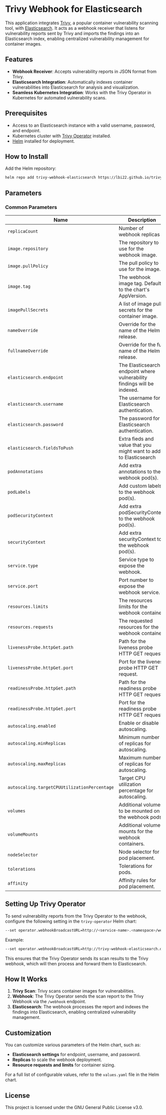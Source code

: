 # Trivy Webhook for Elasticsearch

This application integrates [Trivy](https://github.com/aquasecurity/trivy), a popular container vulnerability scanning tool, with [Elasticsearch](https://www.elastic.co/). It acts as a webhook receiver that listens for vulnerability reports sent by Trivy and imports the findings into an Elasticsearch index, enabling centralized vulnerability management for container images.

## Features
- **Webhook Receiver**: Accepts vulnerability reports in JSON format from Trivy.
- **Elasticsearch Integration**: Automatically indexes container vulnerabilities into Elasticsearch for analysis and visualization.
- **Seamless Kubernetes Integration**: Works with the Trivy Operator in Kubernetes for automated vulnerability scans.

## Prerequisites
- Access to an Elasticsearch instance with a valid username, password, and endpoint.
- Kubernetes cluster with [Trivy Operator](https://github.com/aquasecurity/trivy-operator) installed.
- [Helm](https://helm.sh/) installed for deployment.
  
## How to Install
Add the Helm repository:

```bash
helm repo add trivy-webhook-elasticsearch https://lbi22.github.io/trivy-webhook-elasticsearch/
```
## Parameters

### Common Parameters

| Name                                         | Description                                                                                                         | Value                                               |
| -------------------------------------------- | ------------------------------------------------------------------------------------------------------------------- | --------------------------------------------------- |
| `replicaCount`                               | Number of webhook replicas                                                                                          | `1`                                                 |
| `image.repository`                           | The repository to use for the webhook image.                                                                        | `ghcr.io/lbi22/trivy-webhook-elasticsearch`         |
| `image.pullPolicy`                           | The pull policy to use for the image.                                                                               | `IfNotPresent`                                      |
| `image.tag`                                  | The webhook image tag. Defaults to the chart's AppVersion.                                                          | `""`                                                |
| `imagePullSecrets`                           | A list of image pull secrets for the container image.                                                               | `[]`                                                |
| `nameOverride`                               | Override for the name of the Helm release.                                                                          | `""`                                                |
| `fullnameOverride`                           | Override for the full name of the Helm release.                                                                     | `""`                                                |
| `elasticsearch.endpoint`                     | The Elasticsearch endpoint where vulnerability findings will be indexed.                                            | `"http://localhost:9200"`                           |
| `elasticsearch.username`                     | The username for Elasticsearch authentication.                                                                      | `""`                                                |
| `elasticsearch.password`                     | The password for Elasticsearch authentication.                                                                      | `""`                                                |
| `elasticsearch.fieldsToPush`                     | Extra fieds and value that you might want to add to Elasticsearch                                                                     | `{}`                                                |
| `podAnnotations`                             | Add extra annotations to the webhook pod(s).                                                                        | `{}`                                                |
| `podLabels`                                  | Add custom labels to the webhook pod(s).                                                                            | `{}`                                                |
| `podSecurityContext`                         | Add extra podSecurityContext to the webhook pod(s).                                                                 | `{}`                                                |
| `securityContext`                            | Add extra securityContext to the webhook pod(s).                                                                    | `{}`                                                |
| `service.type`                               | Service type to expose the webhook.                                                                                 | `ClusterIP`                                         |
| `service.port`                               | Port number to expose the webhook service.                                                                          | `80`                                                |
| `resources.limits`                           | The resources limits for the webhook container.                                                                     | `{}`                                                |
| `resources.requests`                         | The requested resources for the webhook container.                                                                  | `{}`                                                |
| `livenessProbe.httpGet.path`                 | Path for the liveness probe HTTP GET request.                                                                       | `/healthz`                                          |
| `livenessProbe.httpGet.port`                 | Port for the liveness probe HTTP GET request.                                                                       | `http`                                              |
| `readinessProbe.httpGet.path`                | Path for the readiness probe HTTP GET request.                                                                      | `/healthz`                                          |
| `readinessProbe.httpGet.port`                | Port for the readiness probe HTTP GET request.                                                                      | `http`                                              |
| `autoscaling.enabled`                        | Enable or disable autoscaling.                                                                                      | `false`                                             |
| `autoscaling.minReplicas`                    | Minimum number of replicas for autoscaling.                                                                         | `1`                                                 |
| `autoscaling.maxReplicas`                    | Maximum number of replicas for autoscaling.                                                                         | `2`                                                 |
| `autoscaling.targetCPUUtilizationPercentage` | Target CPU utilization percentage for autoscaling.                                                                  | `80`                                                |
| `volumes`                                    | Additional volumes to be mounted on the webhook pods.                                                               | `[]`                                                |
| `volumeMounts`                               | Additional volume mounts for the webhook containers.                                                                | `[]`                                                |
| `nodeSelector`                               | Node selector for pod placement.                                                                                    | `{}`                                                |
| `tolerations`                                | Tolerations for pods.                                                                                               | `[]`                                                |
| `affinity`                                   | Affinity rules for pod placement.                                                                                   | `{}`                                                |

## Setting Up Trivy Operator

To send vulnerability reports from the Trivy Operator to the webhook, configure the following setting in the `trivy-operator` Helm chart:

```bash
--set operator.webhookBroadcastURL=http://<service-name>.<namespace>/webhook
```
Example:

```bash
--set operator.webhookBroadcastURL=http://trivy-webhook-elasticsearch.default/webhook
```
This ensures that the Trivy Operator sends its scan results to the Trivy webhook, which will then process and forward them to Elasticsearch.

## How It Works

1. **Trivy Scan**: Trivy scans container images for vulnerabilities.
2. **Webhook**: The Trivy Operator sends the scan report to the Trivy Webhook via the `/webhook` endpoint.
3. **Elasticsearch**: The webhook processes the report and indexes the findings into Elasticsearch, enabling centralized vulnerability management.

## Customization

You can customize various parameters of the Helm chart, such as:
- **Elasticsearch settings** for endpoint, username, and password.
- **Replicas** to scale the webhook deployment.
- **Resource requests and limits** for container sizing.

For a full list of configurable values, refer to the `values.yaml` file in the Helm chart.

## License

This project is licensed under the GNU General Public License v3.0.

